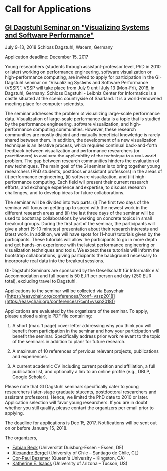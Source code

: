 # Call for Applications

## [GI Dagstuhl Seminar on "Visualizing Systems and Software Performance"](https://vssp.github.io/)

July 9-13, 2018
Schloss Dagstuhl, Wadern, Germany


Application deadline: December 15, 2017

Young researchers (students through assistant-professor level, PhD in 2010 or later) working on performance engineering, software visualization or high-performance computing, are invited to apply for participation in the GI-Dagstuhl seminar on “Visualizing Systems and Software Performance (VSSP)”. VSSP will take place from July 9 until July 13 (Mon-Fri), 2018, in Dagstuhl, Germany. Schloss Dagstuhl – Leibniz Center for Informatics is a castle situated at the scenic countryside of Saarland. It is a world-renowned meeting place for computer scientists. 

The seminar addresses the problem of visualizing large-scale performance data. Visualization of large-scale performance data is a topic that is studied by the performance engineering, software visualization, and high-performance computing communities. However, these research communities are mostly disjoint and mutually beneficial knowledge is rarely shared between them. In addition, the development of a new visualization technique is an iterative process, which requires continual back-and-forth feedback between visualization and performance researchers (or practitioners) to evaluate the applicability of the technique to a real-world problem. The gap between research communities hinders the evaluation of new techniques. The main goal of the GI seminar is to bring together young researchers (PhD students, postdocs or assistant professors) in the areas of (i) performance engineering, (ii) software visualization, and (iii) high-performance computing. Each field will present their current research efforts, and exchange experience and expertise, to discuss research challenges, and to develop ideas for future collaborations.

The seminar will be divided into two parts: (i) The first two days of the seminar will focus on getting up to speed with the newest work in the different research areas and (ii) the last three days of the seminar will be used to bootstrap collaborations by working on concrete topics in small breakout groups. During the first part of the seminar, the participants will give a short (5-10 minutes) presentation about their research interests and latest work. In addition, we will have spots for (1-hour) tutorials given by the participants. These tutorials will allow the participants to go in more depth and get hands-on experience with the latest performance engineering or visualization techniques and tools. We expect these tutorials will inform the bootstrap collaborations, giving participants the background necessary to incorporate real data into the breakout sessions.

GI-Dagstuhl Seminars are sponsored by the Gesellschaft für Informatik e.V. Accommodation and full board is 50 EUR per person and day (250 EUR total), excluding travel to Dagstuhl.

Applications to the seminar will be collected via Easychair 
([https://easychair.org/conferences/?conf=vssp2018](https://easychair.org/conferences/?conf=vssp2018))

Applications are evaluated by the organizers of the seminar. To apply, please upload a single PDF file containing:

1. A short (max. 1 page) cover letter addressing why you think you will
    benefit from participation in the seminar and how your
    participation will benefit the seminar. Specifically address prior
    work relevant to the topic of the seminars in addition to plans for
    future research.

2. A maximum of 10 references of previous relevant projects, publications and experiences.

3. A current academic CV including current position and affiliation, a
    full publication list, and optionally a link to an online profile
    (e.g., DBLP, Google Scholar).

Please note that GI Dagstuhl seminars specifically cater to young researchers (later-stage graduate students, postdoctoral researchers and assistant professors). Hence, we limited the PhD date to 2010 or later. Application selection will favor young researchers. If you are in doubt whether you still qualify, please contact the organizers per email prior to  applying.

The deadline for applications is Dec 15, 2017. Notifications will be sent out on or before January 15, 2018.

The organizers,

- [Fabian Beck](https://www.vis.wiwi.uni-due.de/en/team/fabian-beck/) (Universität Duisburg–Essen - Essen, DE)
- [Alexandre Bergel](http://bergel.eu) (University of Chile – Santiago de Chile, CL)
- [Cor-Paul Bezemer](http://sailhome.cs.queensu.ca/~corpaul/) (Queen's University – Kingston, CA)
- [Katherine E. Isaacs](http://hdc.cs.arizona.edu/people/kisaacs/) (University of Arizona – Tucson, US)

